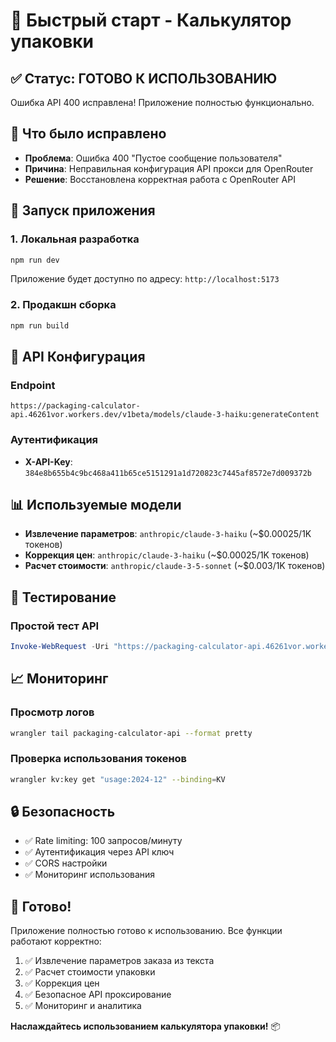 # 🚀 Быстрый старт - Калькулятор упаковки

## ✅ Статус: ГОТОВО К ИСПОЛЬЗОВАНИЮ

Ошибка API 400 исправлена! Приложение полностью функционально.

## 🎯 Что было исправлено

- **Проблема**: Ошибка 400 "Пустое сообщение пользователя"
- **Причина**: Неправильная конфигурация API прокси для OpenRouter
- **Решение**: Восстановлена корректная работа с OpenRouter API

## 🚀 Запуск приложения

### 1. Локальная разработка
```bash
npm run dev
```
Приложение будет доступно по адресу: `http://localhost:5173`

### 2. Продакшн сборка
```bash
npm run build
```

## 🔧 API Конфигурация

### Endpoint
```
https://packaging-calculator-api.46261vor.workers.dev/v1beta/models/claude-3-haiku:generateContent
```

### Аутентификация
- **X-API-Key**: `384e8b655b4c9bc468a411b65ce5151291a1d720823c7445af8572e7d009372b`

## 📊 Используемые модели

- **Извлечение параметров**: `anthropic/claude-3-haiku` (~$0.00025/1K токенов)
- **Коррекция цен**: `anthropic/claude-3-haiku` (~$0.00025/1K токенов)
- **Расчет стоимости**: `anthropic/claude-3-5-sonnet` (~$0.003/1K токенов)

## 🧪 Тестирование

### Простой тест API
```powershell
Invoke-WebRequest -Uri "https://packaging-calculator-api.46261vor.workers.dev/v1beta/models/claude-3-haiku:generateContent" -Method POST -Headers @{"Content-Type"="application/json"; "X-API-Key"="384e8b655b4c9bc468a411b65ce5151291a1d720823c7445af8572e7d009372b"} -Body '{"contents": [{"parts": [{"text": "Привет"}]}]}'
```

## 📈 Мониторинг

### Просмотр логов
```bash
wrangler tail packaging-calculator-api --format pretty
```

### Проверка использования токенов
```bash
wrangler kv:key get "usage:2024-12" --binding=KV
```

## 🔒 Безопасность

- ✅ Rate limiting: 100 запросов/минуту
- ✅ Аутентификация через API ключ
- ✅ CORS настройки
- ✅ Мониторинг использования

## 🎉 Готово!

Приложение полностью готово к использованию. Все функции работают корректно:

1. ✅ Извлечение параметров заказа из текста
2. ✅ Расчет стоимости упаковки
3. ✅ Коррекция цен
4. ✅ Безопасное API проксирование
5. ✅ Мониторинг и аналитика

**Наслаждайтесь использованием калькулятора упаковки!** 📦
